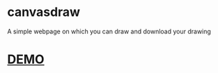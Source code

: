 # canvasdraw
A simple webpage on which you can draw and download your drawing

# [DEMO](https://canvasdraw-git-tc2n-patch-1.tusharc2n.now.sh/)

